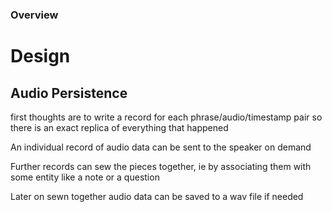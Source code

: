 ### Overview


# Design
## Audio Persistence
first thoughts are to write a record for each phrase/audio/timestamp pair
so there is an exact replica of everything that happened

An individual record of audio data can be sent to the speaker on demand

Further records can sew the pieces together, ie by associating them with some entity
like a note or a question

Later on sewn together audio data can be saved to a wav file if needed
